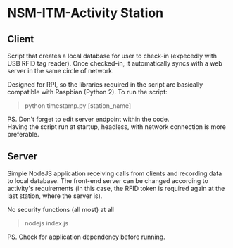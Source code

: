 <h1>NSM-ITM-Activity Station</h1>

<h2>Client</h2>
<p>Script that creates a local database for user to check-in (expecedly with USB RFID tag reader). Once checked-in, it automatically syncs with a web server in the same circle of network.</p>
<p>Designed for RPI, so the libraries required in the script are basically compatible with Raspbian (Python 2). To run the script:</p>
<blockquote>python timestamp.py [station_name]</blockquote>
<p>PS. Don't forget to edit server endpoint within the code.<br> Having the script run at startup, headless, with network connection is more preferable.</p>

<h2>Server</h2>
<p>Simple NodeJS application receiving calls from clients and recording data to local database. The front-end server can be changed according to activity's requirements (in this case, the RFID token is required again at the last station, where the server is).</p>
<p>No security functions (all most) at all</p>
<blockquote>nodejs index.js</blockquote>
<p>PS. Check for application dependency before running.</p>
